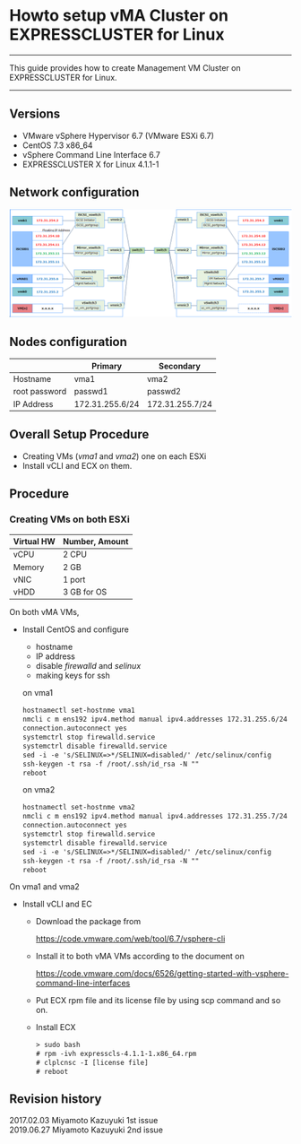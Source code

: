 # Howto setup vMA Cluster on EXPRESSCLUSTER for Linux

----

This guide provides how to create Management VM Cluster on EXPRESSCLUSTER for Linux.

----
## Versions
- VMware vSphere Hypervisor 6.7 (VMware ESXi 6.7)
- CentOS 7.3 x86_64
- vSphere Command Line Interface 6.7
- EXPRESSCLUSTER X for Linux 4.1.1-1

## Network configuration
![Network configuraiton](HAUC-NW-Configuration.png)

## Nodes configuration

|		| Primary		| Secondary		|
|---		|---			|---			|
| Hostname	| vma1			| vma2			|
| root password	| passwd1		| passwd2		|
| IP Address	| 172.31.255.6/24	| 172.31.255.7/24	|

## Overall Setup Procedure
- Creating VMs (*vma1* and *vma2*) one on each ESXi
- Install vCLI and ECX on them.

## Procedure

### Creating VMs on both ESXi

|Virtual HW	|Number, Amount	|
|:--		|:---		|
| vCPU		| 2 CPU		| 
| Memory	| 2 GB		|
| vNIC		| 1 port	|
| vHDD		| 3 GB for OS	|

On both vMA VMs,

- Install CentOS and configure

	- hostname
	- IP address
	- disable *firewalld* and *selinux*
	- making keys for ssh

	on vma1
	```
	hostnamectl set-hostnme vma1
	nmcli c m ens192 ipv4.method manual ipv4.addresses 172.31.255.6/24 connection.autoconnect yes
	systemctrl stop firewalld.service
	systemctrl disable firewalld.service
	sed -i -e 's/SELINUX=>*/SELINUX=disabled/' /etc/selinux/config 
	ssh-keygen -t rsa -f /root/.ssh/id_rsa -N ""
	reboot
	```

	on vma2
	```
	hostnamectl set-hostnme vma2
	nmcli c m ens192 ipv4.method manual ipv4.addresses 172.31.255.7/24 connection.autoconnect yes
	systemctrl stop firewalld.service
	systemctrl disable firewalld.service
	sed -i -e 's/SELINUX=>*/SELINUX=disabled/' /etc/selinux/config 
	ssh-keygen -t rsa -f /root/.ssh/id_rsa -N ""
	reboot
	```

On vma1 and vma2

- Install vCLI and EC

  - Download the package from

	https://code.vmware.com/web/tool/6.7/vsphere-cli

  - Install it to both vMA VMs according to the document on

	https://code.vmware.com/docs/6526/getting-started-with-vsphere-command-line-interfaces

  - Put ECX rpm file and its license file by using scp command and so on.
  - Install ECX

    	> sudo bash
    	# rpm -ivh expresscls-4.1.1-1.x86_64.rpm
    	# clplcnsc -I [license file]
    	# reboot

## Revision history
2017.02.03	Miyamoto Kazuyuki	1st issue  
2019.06.27	Miyamoto Kazuyuki	2nd issue
